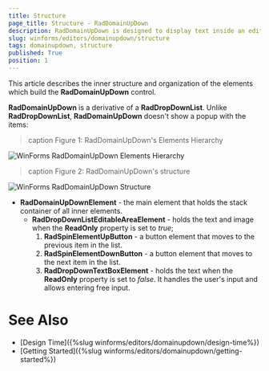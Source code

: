 ```yaml
---
title: Structure
page_title: Structure - RadDomainUpDown
description: RadDomainUpDown is designed to display text inside an editor like a text-box and sets a text string from a list of choices.  
slug: winforms/editors/domainupdown/structure
tags: domainupdown, structure
published: True
position: 1 
---
```

 
This article describes the inner structure and organization of the elements which build the **RadDomainUpDown** control.

**RadDomainUpDown** is a derivative of a **RadDropDownList**. Unlike **RadDropDownList**, **RadDomainUpDown** doesn't show a popup with the items:

>caption Figure 1: RadDomainUpDown's Elements Hierarchy

![WinForms RadDomainUpDown Elements Hierarchy](images/domainupdown-structure001.png)


>caption Figure 2: RadDomainUpDown's structure

![WinForms RadDomainUpDown Structure](images/domainupdown-structure002.png)

* **RadDomainUpDownElement** - the main element that holds the stack container of all inner elements. 
	* **RadDropDownListEditableAreaElement** - holds the text and image when the **ReadOnly** property is set to *true*;
		1. **RadSpinElementUpButton** - a button element that moves to the previous item in the list.
		2. **RadSpinElementDownButton** - a button element that moves to the next item in the list. 
		3. **RadDropDownTextBoxElement** - holds the text when the **ReadOnly** property is set to *false*. It handles the user's input and allows entering free input. 


# See Also

* [Design Time]({%slug winforms/editors/domainupdown/design-time%}) 
* [Getting Started]({%slug winforms/editors/domainupdown/getting-started%}) 
